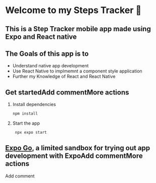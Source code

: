# Welcome to my Steps Tracker 👋

## This is a Step Tracker mobile app made using Expo and React native
## The Goals of this app is to
- Understand native app development
- Use React Native to implmemnt a component style application
- Further my Knowledge of React and React Native

## Get startedAdd commentMore actions

1. Install dependencies

   ```bash
   npm install
   ```

2. Start the app

   ```bash
    npx expo start
   ```

## [Expo Go](https://expo.dev/go), a limited sandbox for trying out app development with ExpoAdd commentMore actions
Add comment

